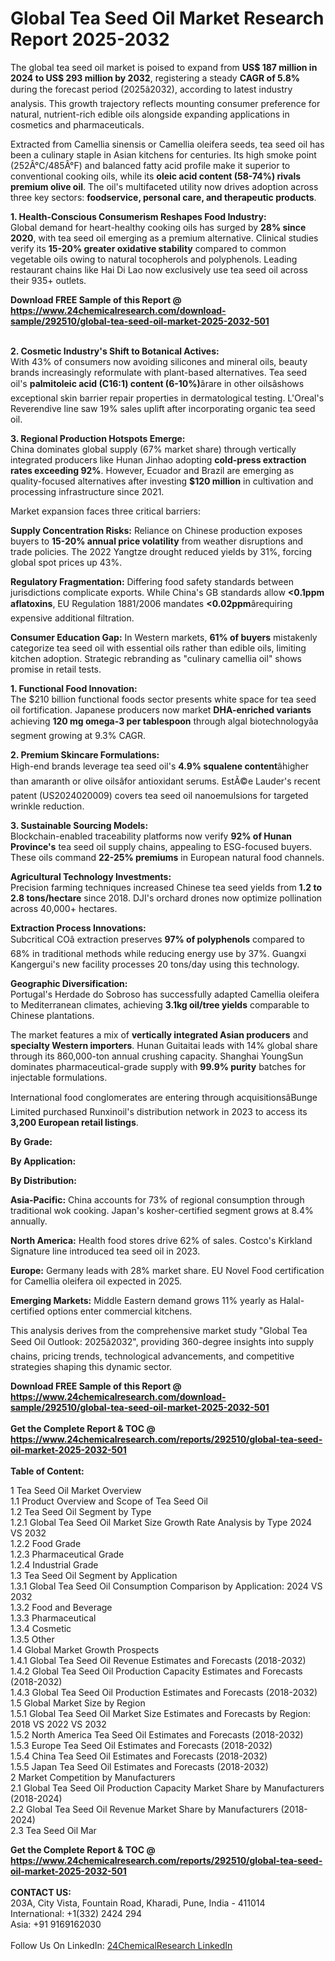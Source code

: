 <h1>Global Tea Seed Oil Market Research Report 2025-2032</h1><p>The global tea seed oil market is poised to expand from <strong>US$ 187 million in 2024 to US$ 293 million by 2032</strong>, registering a steady <strong>CAGR of 5.8%</strong> during the forecast period (2025â2032), according to latest industry analysis. This growth trajectory reflects mounting consumer preference for natural, nutrient-rich edible oils alongside expanding applications in cosmetics and pharmaceuticals.</p><p>Extracted from Camellia sinensis or Camellia oleifera seeds, tea seed oil has been a culinary staple in Asian kitchens for centuries. Its high smoke point (252Â°C/485Â°F) and balanced fatty acid profile make it superior to conventional cooking oils, while its <strong>oleic acid content (58-74%) rivals premium olive oil</strong>. The oil's multifaceted utility now drives adoption across three key sectors: <strong>foodservice, personal care, and therapeutic products</strong>.</p><p><strong>1. Health-Conscious Consumerism Reshapes Food Industry:</strong><br>
Global demand for heart-healthy cooking oils has surged by <strong>28% since 2020</strong>, with tea seed oil emerging as a premium alternative. Clinical studies verify its <strong>15-20% greater oxidative stability</strong> compared to common vegetable oils owing to natural tocopherols and polyphenols. Leading restaurant chains like Hai Di Lao now exclusively use tea seed oil across their 935+ outlets.</p><div><b>Download FREE Sample of this Report @ 
            <a href="https://www.24chemicalresearch.com/download-sample/292510/global-tea-seed-oil-market-2025-2032-501">
            https://www.24chemicalresearch.com/download-sample/292510/global-tea-seed-oil-market-2025-2032-501</a></b></div><br><p><strong>2. Cosmetic Industry's Shift to Botanical Actives:</strong><br>
With 43% of consumers now avoiding silicones and mineral oils, beauty brands increasingly reformulate with plant-based alternatives. Tea seed oil's <strong>palmitoleic acid (C16:1) content (6-10%)</strong>ârare in other oilsâshows exceptional skin barrier repair properties in dermatological testing. L'Oreal's Reverendive line saw 19% sales uplift after incorporating organic tea seed oil.</p><p><strong>3. Regional Production Hotspots Emerge:</strong><br>
China dominates global supply (67% market share) through vertically integrated producers like Hunan Jinhao adopting <strong>cold-press extraction rates exceeding 92%</strong>. However, Ecuador and Brazil are emerging as quality-focused alternatives after investing <strong>$120 million</strong> in cultivation and processing infrastructure since 2021.</p><p>Market expansion faces three critical barriers:</p><p><strong>Supply Concentration Risks:</strong> Reliance on Chinese production exposes buyers to <strong>15-20% annual price volatility</strong> from weather disruptions and trade policies. The 2022 Yangtze drought reduced yields by 31%, forcing global spot prices up 43%.</p><p><strong>Regulatory Fragmentation:</strong> Differing food safety standards between jurisdictions complicate exports. While China's GB standards allow <strong>&lt;0.1ppm aflatoxins</strong>, EU Regulation 1881/2006 mandates <strong>&lt;0.02ppm</strong>ârequiring expensive additional filtration.</p><p><strong>Consumer Education Gap:</strong> In Western markets, <strong>61% of buyers</strong> mistakenly categorize tea seed oil with essential oils rather than edible oils, limiting kitchen adoption. Strategic rebranding as "culinary camellia oil" shows promise in retail tests.</p><p><strong>1. Functional Food Innovation:</strong><br>
The $210 billion functional foods sector presents white space for tea seed oil fortification. Japanese producers now market <strong>DHA-enriched variants</strong> achieving <strong>120 mg omega-3 per tablespoon</strong> through algal biotechnologyâa segment growing at 9.3% CAGR.</p><p><strong>2. Premium Skincare Formulations:</strong><br>
High-end brands leverage tea seed oil's <strong>4.9% squalene content</strong>âhigher than amaranth or olive oilsâfor antioxidant serums. EstÃ©e Lauder's recent patent (US2024020009) covers tea seed oil nanoemulsions for targeted wrinkle reduction.</p><p><strong>3. Sustainable Sourcing Models:</strong><br>
Blockchain-enabled traceability platforms now verify <strong>92% of Hunan Province's</strong> tea seed oil supply chains, appealing to ESG-focused buyers. These oils command <strong>22-25% premiums</strong> in European natural food channels.</p><p><strong>Agricultural Technology Investments:</strong><br>
	Precision farming techniques increased Chinese tea seed yields from <strong>1.2 to 2.8 tons/hectare</strong> since 2018. DJI's orchard drones now optimize pollination across 40,000+ hectares.</p><p><strong>Extraction Process Innovations:</strong><br>
	Subcritical COâ extraction preserves <strong>97% of polyphenols</strong> compared to 68% in traditional methods while reducing energy use by 37%. Guangxi Kangergui's new facility processes 20 tons/day using this technology.</p><p><strong>Geographic Diversification:</strong><br>
	Portugal's Herdade do Sobroso has successfully adapted Camellia oleifera to Mediterranean climates, achieving <strong>3.1kg oil/tree yields</strong> comparable to Chinese plantations.</p><p>The market features a mix of <strong>vertically integrated Asian producers</strong> and <strong>specialty Western importers</strong>. Hunan Guitaitai leads with 14% global share through its 860,000-ton annual crushing capacity. Shanghai YoungSun dominates pharmaceutical-grade supply with <strong>99.9% purity</strong> batches for injectable formulations.</p><p>International food conglomerates are entering through acquisitionsâBunge Limited purchased Runxinoil's distribution network in 2023 to access its <strong>3,200 European retail listings</strong>.</p><p><strong>By Grade:</strong></p><p><strong>By Application:</strong></p><p><strong>By Distribution:</strong></p><p><strong>Asia-Pacific:</strong> China accounts for 73% of regional consumption through traditional wok cooking. Japan's kosher-certified segment grows at 8.4% annually.</p><p><strong>North America:</strong> Health food stores drive 62% of sales. Costco's Kirkland Signature line introduced tea seed oil in 2023.</p><p><strong>Europe:</strong> Germany leads with 28% market share. EU Novel Food certification for Camellia oleifera oil expected in 2025.</p><p><strong>Emerging Markets:</strong> Middle Eastern demand grows 11% yearly as Halal-certified options enter commercial kitchens.</p><p>This analysis derives from the comprehensive market study "Global Tea Seed Oil Outlook: 2025â2032", providing 360-degree insights into supply chains, pricing trends, technological advancements, and competitive strategies shaping this dynamic sector.</p><div><b>Download FREE Sample of this Report @ 
            <a href="https://www.24chemicalresearch.com/download-sample/292510/global-tea-seed-oil-market-2025-2032-501">
            https://www.24chemicalresearch.com/download-sample/292510/global-tea-seed-oil-market-2025-2032-501</a></b></div><br><div><b>Get the Complete Report & TOC @ 
            <a href="https://www.24chemicalresearch.com/reports/292510/global-tea-seed-oil-market-2025-2032-501">
            https://www.24chemicalresearch.com/reports/292510/global-tea-seed-oil-market-2025-2032-501</a></b></div><br>
            <b>Table of Content:</b><p>1 Tea Seed Oil Market Overview<br />
    1.1 Product Overview and Scope of Tea Seed Oil<br />
    1.2 Tea Seed Oil Segment by Type<br />
        1.2.1 Global Tea Seed Oil Market Size Growth Rate Analysis by Type 2024 VS 2032<br />
        1.2.2 Food Grade<br />
        1.2.3 Pharmaceutical Grade<br />
        1.2.4 Industrial Grade<br />
    1.3 Tea Seed Oil Segment by Application<br />
        1.3.1 Global Tea Seed Oil Consumption Comparison by Application: 2024 VS 2032<br />
        1.3.2 Food and Beverage<br />
        1.3.3 Pharmaceutical<br />
        1.3.4 Cosmetic<br />
        1.3.5 Other<br />
    1.4 Global Market Growth Prospects<br />
        1.4.1 Global Tea Seed Oil Revenue Estimates and Forecasts (2018-2032)<br />
        1.4.2 Global Tea Seed Oil Production Capacity Estimates and Forecasts (2018-2032)<br />
        1.4.3 Global Tea Seed Oil Production Estimates and Forecasts (2018-2032)<br />
    1.5 Global Market Size by Region<br />
        1.5.1 Global Tea Seed Oil Market Size Estimates and Forecasts by Region: 2018 VS 2022 VS 2032<br />
        1.5.2 North America Tea Seed Oil Estimates and Forecasts (2018-2032)<br />
        1.5.3 Europe Tea Seed Oil Estimates and Forecasts (2018-2032)<br />
        1.5.4 China Tea Seed Oil Estimates and Forecasts (2018-2032)<br />
        1.5.5 Japan Tea Seed Oil Estimates and Forecasts (2018-2032)<br />
2 Market Competition by Manufacturers<br />
    2.1 Global Tea Seed Oil Production Capacity Market Share by Manufacturers (2018-2024)<br />
    2.2 Global Tea Seed Oil Revenue Market Share by Manufacturers (2018-2024)<br />
    2.3 Tea Seed Oil Mar</p><div><b>Get the Complete Report & TOC @ 
            <a href="https://www.24chemicalresearch.com/reports/292510/global-tea-seed-oil-market-2025-2032-501">
            https://www.24chemicalresearch.com/reports/292510/global-tea-seed-oil-market-2025-2032-501</a></b></div><br><b>CONTACT US:</b><br>
            203A, City Vista, Fountain Road, Kharadi, Pune, India - 411014<br>
            International: +1(332) 2424 294<br>
            Asia: +91 9169162030 <br><br>
            Follow Us On LinkedIn: <a href="https://www.linkedin.com/company/24chemicalresearch/">24ChemicalResearch LinkedIn</a>